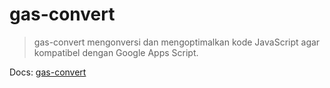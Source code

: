 # gas-convert

> gas-convert mengonversi dan mengoptimalkan kode JavaScript agar kompatibel dengan Google Apps Script.

Docs: [gas-convert](https://salmantok.github.io/gas-convert)
